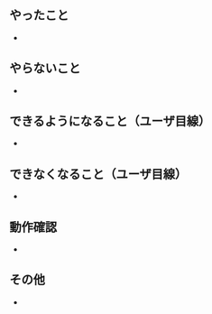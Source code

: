 ## やったこと

<!-- このプルリクで何をしたのか？ -->

-

## やらないこと

<!-- このプルリクでやらないことは何か？（あれば。無いなら「無し」で OK）（やらない場合は、いつやるのかを明記する。） -->

-

## できるようになること（ユーザ目線）

<!-- 何ができるようになるのか？（あれば。無いなら「無し」で OK）-->

-

## できなくなること（ユーザ目線）

<!-- 何ができるようになるのか？（あれば。無いなら「無し」で OK）-->

-

## 動作確認

<!-- どのような動作確認を行ったのか？　結果はどうか？ -->

-

## その他

<!-- レビュワーへの参考情報（実装上の懸念点や注意点などあれば記載） -->

-
